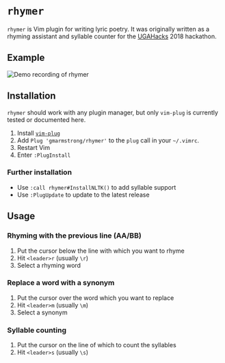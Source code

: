 # `rhymer`

`rhymer` is Vim plugin for writing lyric poetry. It was originally
written as a rhyming assistant and syllable counter for the
[UGAHacks](http://ugahacks.com/) 2018 hackathon.

## Example

![Demo recording of rhymer](https://i.imgur.com/eAKCKSR.gif)

## Installation

`rhymer` should work with any plugin manager, but only `vim-plug` is currently
tested or documented here.

1. Install [`vim-plug`](https://github.com/junegunn/vim-plug)
2. Add `Plug 'gmarmstrong/rhymer'` to the `plug` call in your `~/.vimrc`.
3. Restart Vim
4. Enter `:PlugInstall`

### Further installation

* Use `:call rhymer#InstallNLTK()` to add syllable support
* Use `:PlugUpdate` to update to the latest release

## Usage

### Rhyming with the previous line (AA/BB)

1. Put the cursor below the line with which you want to rhyme
2. Hit `<leader>r` (usually `\r`)
3. Select a rhyming word

### Replace a word with a synonym

1. Put the cursor over the word which you want to replace
2. Hit `<leader>m` (usually `\m`)
3. Select a synonym

### Syllable counting

1. Put the cursor on the line of which to count the syllables
2. Hit `<leader>s` (usually `\s`)
